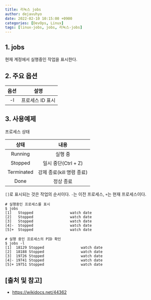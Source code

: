```yaml
---
title: 리눅스 jobs
author: dejavuhyo
date: 2022-02-10 10:15:00 +0900
categories: [DevOps, Linux]
tags: [linux-jobs, jobs, 리눅스-jobs]
---
```


## 1. jobs
현재 계정에서 실행중인 작업을 표시한다.

## 2. 주요 옵션

| 옵션 | 설명 |
|:---:|:---:|
| -l | 프로세스 ID 표시 |

## 3. 사용예제
프로세스 상태

| 상태 | 내용 |
|:---:|:---:|
| Running | 실행 중 |
| Stopped | 일시 중단(Ctrl + Z) |
| Terminated | 강제 종료(kill 명령 종료) |
| Done | 정상 종료 |

`[]`로 표시되는 것은 작업의 순서이다. `-`는 이전 프로세스, `+`는 현재 프로세스이다.

```shell
# 실행중인 프로세스를 표시 
$ jobs 
[1]   Stopped                 watch date
[2]   Stopped                 watch date
[3]   Stopped                 watch date
[4]-  Stopped                 watch date
[5]+  Stopped                 watch date

# 실행 중인 프로세스의 PID 확인 
$ jobs -l
[1]  18129 Stopped                 watch date
[2]  18188 Stopped                 watch date
[3]  19726 Stopped                 watch date
[4]- 19741 Stopped                 watch date
[5]+ 19751 Stopped                 watch date
```

## [출처 및 참고]
* <https://wikidocs.net/44362>
